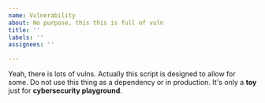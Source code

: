 ```yaml
---
name: Vulnerability
about: No purpose, this this is full of vuln
title: ''
labels: ''
assignees: ''

---
```


Yeah, there is lots of vulns. Actually this script is designed to allow for some. Do not use this thing as a dependency or in production. It's only a **toy** just for **cybersecurity playground**.

